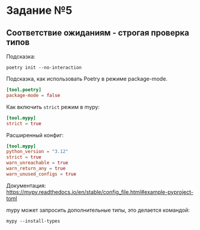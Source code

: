 # Задание №5

## Соответствие ожиданиям - строгая проверка типов


Подсказка:
```shell
poetry init --no-interaction
```

Подсказка, как использовать Poetry в режиме package-mode.
```toml
[tool.poetry]
package-mode = false
```

Как включить `strict` режим в mypy:
```toml
[tool.mypy]
strict = true
```

Расширенный конфиг:
```toml
[tool.mypy]
python_version = "3.12"
strict = true
warn_unreachable = true
warn_return_any = true
warn_unused_configs = true
```

Документация:
https://mypy.readthedocs.io/en/stable/config_file.html#example-pyproject-toml


mypy может запросить дополнительные типы, это делается командой:

```shell
mypy --install-types
```
